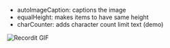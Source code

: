 - autoImageCaption: captions the image
- equalHeight: makes items to have same height
- charCounter: adds character count limit text (demo) 

![Recordit GIF](http://g.recordit.co/i4MTuBohdY.gif)
